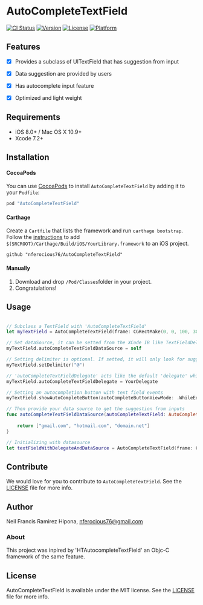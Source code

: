 # AutoCompleteTextField

[![CI Status](https://img.shields.io/badge/build-passed-brightgreen.svg)](https://img.shields.io/badge/build-passed-brightgreen.svg)
[![Version](https://img.shields.io/badge/pod-v0.1.5-blue.svg)](https://img.shields.io/badge/pod-v0.1.5-blue.svg)
[![License](https://img.shields.io/badge/License-MIT-yellow.svg)](https://img.shields.io/badge/Lisence-MIT-yellow.svg)
[![Platform](https://img.shields.io/badge/platform-ios-lightgrey.svg)](https://img.shields.io/badge/platform-ios-lightgrey.svg)

## Features
- [x] Provides a subclass of UITextField that has suggestion from input
- [x] Data suggestion are provided by users
- [x] Has autocomplete input feature
- [x] Optimized and light weight


## Requirements

- iOS 8.0+ / Mac OS X 10.9+
- Xcode 7.2+


## Installation

#### CocoaPods
You can use [CocoaPods](http://cocoapods.org/) to install `AutoCompleteTextField` by adding it to your `Podfile`:

```ruby
pod "AutoCompleteTextField"
```

#### Carthage
Create a `Cartfile` that lists the framework and run `carthage bootstrap`. Follow the [instructions](https://github.com/Carthage/Carthage#if-youre-building-for-ios) to add `$(SRCROOT)/Carthage/Build/iOS/YourLibrary.framework` to an iOS project.

```
github "nferocious76/AutoCompleteTextField"
```

#### Manually
1. Download and drop ```/Pod/Classes```folder in your project.  
2. Congratulations!  

## Usage

```Swift

// Subclass a TextField with 'AutoCompleteTextField'
let myTextField = AutoCompleteTextField(frame: CGRectMake(0, 0, 100, 30))

// Set dataSource, it can be setted from the XCode IB like TextFieldDelegate
myTextField.autoCompleteTextFieldDataSource = self

// Setting delimiter is optional. If setted, it will only look for suggestion if delimiter is found
myTextField.setDelimiter("@")

// 'autoCompleteTextFieldDelegate' acts like the default 'delegate' which 'delegate' is also accessible to the IB.
myTextField.autoCompleteTextFieldDelegate = YourDelegate

// Setting an autocompletion button with text field events
myTextField.showAutoCompleteButton(autoCompleteButtonViewMode: .WhileEditing)

// Then provide your data source to get the suggestion from inputs
func autoCompleteTextFieldDataSource(autoCompleteTextField: AutoCompleteTextField) -> [String] {
        
    return ["gmail.com", "hotmail.com", "domain.net"]
}

// Initializing with datasource
let textFieldWithDelegateAndDataSource = AutoCompleteTextField(frame: CGRect(x: 20, y: 64, width: view.frame.width - 40, height: 40), autoCompleteTextFieldDataSource: self)

```

## Contribute
We would love for you to contribute to `AutoCompleteTextField`. See the [LICENSE](https://github.com/nferocious76/AutoCompleteTextField/blob/master/LICENSE) file for more info.

## Author

Neil Francis Ramirez Hipona, nferocious76@gmail.com

### About

This project was inpired by 'HTAutocompleteTextField' an Objc-C framework of the same feature.

## License

AutoCompleteTextField is available under the MIT license. See the [LICENSE](https://github.com/nferocious76/AutoCompleteTextField/blob/master/LICENSE) file for more info.
